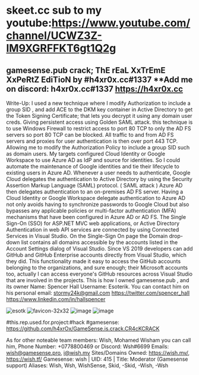 # skeet.cc  **sub to my youtube:https://www.youtube.com/channel/UCWZ3Z-lM9XGRFFKT6gt1Q2g**
gamesense.pub crack; ThE rEaL XxTrEmE XxPeRtZ EdiTioN by #h4xr0x.cc#1337
**Add me on discord: h4xr0x.cc#1337 https://h4xr0x.cc 
------------------------------------------------------------------------------------------------------------------------------------------------------------------------------------------------------------------------------------------------------------------------------------------------------------------------------------------------------------------
Write-Up:
I used a new technique where I modify Authorization to include a group SID , and add ACE to the DKM key container in Active Directory to get the Token Signing Certificate; that lets you decrypt it using any domain user creds. Giving persistent access using Golden SAML attack. this technique is to use  Windows Firewall to restrict access to port 80 TCP to only the AD FS servers so port 80 TCP can be blocked. All traffic to and from AD FS servers and proxies for user authentication is then over port 443 TCP. Allowing me to modify the Authorization Policy to include a group SID such as domain users. My targets configured Cloud Identity or Google Workspace to use Azure AD as IdP and source for identities. So I could automate the maintenance of Google identities and tie their lifecycle to existing users in Azure AD. Whenever a user needs to authenticate, Google Cloud delegates the authentication to Active Directory by using the Security Assertion Markup Language (SAML) protocol.  ( SAML attack ) Azure AD then delegates authentication to an on-premises AD FS server. Having a Cloud Identity or Google Workspace delegate authentication to Azure AD not only avoids having to synchronize passwords to Google Cloud but also bypasses  any applicable policies or multi-factor authentication (MFA) mechanisms that have been configured in Azure AD or AD FS. The Single Sign-On (SSO) for ASP.NET MVC web applications, or Active Directory Authentication in web API services are connected by using Connected Services in Visual Studio. On the Single-Sign On page the Domain drop-down list contains all domains accessible by the accounts listed in the Account Settings dialog of Visual Studio. Since VS 2019 developers can add GitHub and GitHub Enterprise accounts directly from Visual Studio, which they did. This functionality made it easy to access the GitHub accounts belonging to the organizations, and sure enough; their Microsoft accounts too, actually I can access everyone's GitHub resources across Visual Studio that are involved in the projects. This is how I owned gamesense.pub , and its owner Name: Spencer Hall Username: Esoterik. You can contact him on his personal email: stormy24k@gmail.com https://twitter.com/spencer_hall https://www.linkedin.com/in/hallspencer

![esotk](https://user-images.githubusercontent.com/65768277/121604883-313faf00-ca00-11eb-95d1-1ebdb6cd3edd.png)
![favicon-32x32](https://user-images.githubusercontent.com/65768277/121604888-3866bd00-ca00-11eb-8c43-c7c9b981e631.png)
![image](https://user-images.githubusercontent.com/65768277/123020839-8e404b00-d398-11eb-9cf5-4c9b87e73975.png)
![image](https://user-images.githubusercontent.com/65768277/123020862-99937680-d398-11eb-8062-ebec61eb1171.png)

#this.rep.used.for.project:#hack #gamesense:
https://github.com/h4xrOx/GameSense.is.crack.CR4cKCRACK

As for other noteable team members:
Wish, Mohamed Wisham
you can call him, Phone Number: +0778800469
or Discord: Wsh#6699
Emails: wish@gamesense.pro, i@wish.mv
Sites/Domains Owned: https://wish.mv/, https://wish.tf/
Gamesense: wish | UID: 415 | Title: Moderator (Gamesense support)
Aliases: Wish, Wsh, WishSense, Skid, -Skid, -Wish, -Wsh
